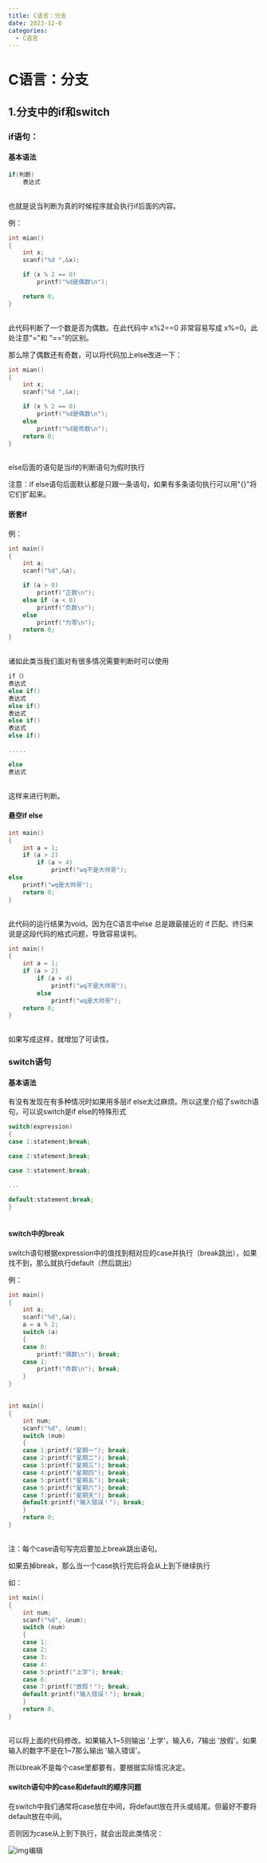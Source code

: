 ```yaml
---
title: C语言：分支
date: 2023-12-6
categories:
  - C语言
---
```

# C语言：分支

##  1.分支中的if和switch

###     if语句：

#### 基本语法

```cpp
if(判断)
    表达式
```

![点击并拖拽以移动](data:image/gif;base64,R0lGODlhAQABAPABAP///wAAACH5BAEKAAAALAAAAAABAAEAAAICRAEAOw==)

也就是说当判断为真的时候程序就会执行if后面的内容。

例：

```cpp
int mian()
{
	int x;
	scanf("%d ",&x);

	if (x % 2 == 0)
		printf("%d是偶数\n");

	return 0;
}
```

![点击并拖拽以移动](data:image/gif;base64,R0lGODlhAQABAPABAP///wAAACH5BAEKAAAALAAAAAABAAEAAAICRAEAOw==)

此代码判断了一个数是否为偶数。在此代码中 x%2==0 非常容易写成 x%=0。此处注意"="和 "=="的区别。

 那么除了偶数还有奇数，可以将代码加上else改进一下：

```cpp
int mian()
{
	int x;
	scanf("%d ",&x);

	if (x % 2 == 0)
		printf("%d是偶数\n");
	else
		printf("%d是奇数\n");
	return 0;
}
```

![点击并拖拽以移动](data:image/gif;base64,R0lGODlhAQABAPABAP///wAAACH5BAEKAAAALAAAAAABAAEAAAICRAEAOw==)

else后面的语句是当if的判断语句为假时执行

注意：if else语句后面默认都是只跟一条语句，如果有多条语句执行可以用"{}"将它们扩起来。

#### 嵌套if

例：

```cpp
int main()
{
	int a;
	scanf("%d",&a);

	if (a > 0)
		printf("正数\n");
	else if (a < 0)
		printf("负数\n");
	else
		printf("为零\n");
	return 0;
}
```

![点击并拖拽以移动](data:image/gif;base64,R0lGODlhAQABAPABAP///wAAACH5BAEKAAAALAAAAAABAAEAAAICRAEAOw==)

诸如此类当我们面对有很多情况需要判断时可以使用

```cpp
if（）
表达式
else if()
表达式
else if()
表达式
else if()
表达式
else if()

.....

else
表达式
```

![点击并拖拽以移动](data:image/gif;base64,R0lGODlhAQABAPABAP///wAAACH5BAEKAAAALAAAAAABAAEAAAICRAEAOw==)

这样来进行判断。

#### 悬空if else

```cpp
int main()
{
	int a = 1;
	if (a > 2)
		if (a > 4)
			printf("wq不是大帅哥");
else
	printf("wq是大帅哥");
	return 0;
}
```

![点击并拖拽以移动](data:image/gif;base64,R0lGODlhAQABAPABAP///wAAACH5BAEKAAAALAAAAAABAAEAAAICRAEAOw==)

此代码的运行结果为void。因为在C语言中else 总是跟最接近的 if 匹配。终归来说是这段代码的格式问题，导致容易误判。

```cpp
int main()
{
	int a = 1;
	if (a > 2)
		if (a > 4)
			printf("wq不是大帅哥");
        else
	        printf("wq是大帅哥");
	return 0;
}
```

![点击并拖拽以移动](data:image/gif;base64,R0lGODlhAQABAPABAP///wAAACH5BAEKAAAALAAAAAABAAEAAAICRAEAOw==)

如果写成这样，就增加了可读性。

### switch语句

#### 基本语法

有没有发现在有多种情况时如果用多层if else太过麻烦。所以这里介绍了switch语句，可以说switch是if else的特殊形式

```cpp
switch(expression)
{
case 1:statement;break;

case 2:statement;break;

case 3:statement;break;

...

default:statement;break;
}
```

![点击并拖拽以移动](data:image/gif;base64,R0lGODlhAQABAPABAP///wAAACH5BAEKAAAALAAAAAABAAEAAAICRAEAOw==)

#### switch中的break

switch语句根据expression中的值找到相对应的case并执行（break跳出），如果找不到，那么就执行default（然后跳出）

例：

```cpp
int main()
{
	int a;
	scanf("%d",&a);
	a = a % 2;
	switch (a)
	{
	case 0:
		printf("偶数\n"); break;
	case 1:
		printf("奇数\n"); break;
	}
}
```

![点击并拖拽以移动](data:image/gif;base64,R0lGODlhAQABAPABAP///wAAACH5BAEKAAAALAAAAAABAAEAAAICRAEAOw==)

```cpp
int main()
{
	int num;
	scanf("%d", &num);
	switch (num)
	{
	case 1:printf("星期一"); break;
	case 2:printf("星期二"); break;
	case 3:printf("星期三"); break;
	case 4:printf("星期四"); break;
	case 5:printf("星期五"); break;
	case 6:printf("星期六"); break;
	case 7:printf("星期天"); break;
	default:printf("输入错误！"); break;
	}
	return 0;
}
```

![点击并拖拽以移动](data:image/gif;base64,R0lGODlhAQABAPABAP///wAAACH5BAEKAAAALAAAAAABAAEAAAICRAEAOw==)

注：每个case语句写完后要加上break跳出语句。

如果去掉break，那么当一个case执行完后将会从上到下继续执行

如：

```cpp
int main()
{
	int num;
	scanf("%d", &num);
	switch (num)
	{
	case 1:
	case 2:
	case 3:
	case 4:
	case 5:printf("上学"); break;
	case 6:
	case 7:printf("放假！"); break;
	default:printf("输入错误！"); break;
	}
	return 0;
}
```

![点击并拖拽以移动](data:image/gif;base64,R0lGODlhAQABAPABAP///wAAACH5BAEKAAAALAAAAAABAAEAAAICRAEAOw==)

可以将上面的代码修改。如果输入1~5则输出 '上学'，输入6，7输出 '放假'。如果输入的数字不是在1~7那么输出 '输入错误'。

所以break不是每个case里都要有，要根据实际情况决定。

#### switch语句中的case和default的顺序问题

在switch中我们通常将case放在中间，将defautl放在开头或结尾。但最好不要将default放在中间。

否则因为case从上到下执行，就会出现此类情况：

![img](https://raw.githubusercontent.com/QinMou000/pic/main/e059601982a78cceb3e378ae4a78cbe5.png)![点击并拖拽以移动](data:image/gif;base64,R0lGODlhAQABAPABAP///wAAACH5BAEKAAAALAAAAAABAAEAAAICRAEAOw==)编辑